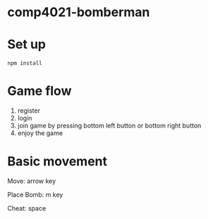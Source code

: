 # comp4021-bomberman

# Set up
```npm install```

# Game flow
1. register
2. login
3. join game by pressing bottom left button or bottom right button
4. enjoy the game

# Basic movement
Move: arrow key

Place Bomb: m key

Cheat: space

